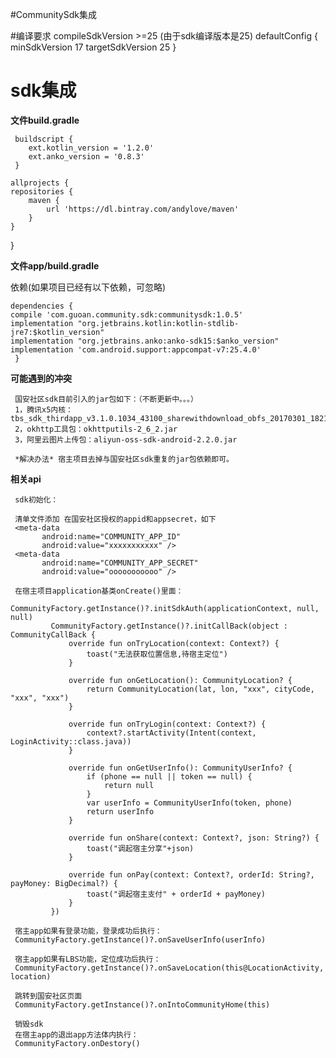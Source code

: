 #CommunitySdk集成

#编译要求
    compileSdkVersion >=25  (由于sdk编译版本是25)
     defaultConfig {
            minSdkVersion 17
            targetSdkVersion 25
        }

# sdk集成 #
**文件build.gradle**
 
     buildscript {
        ext.kotlin_version = '1.2.0'
        ext.anko_version = '0.8.3'
     }
     
    allprojects {
    repositories {
        maven {
            url 'https://dl.bintray.com/andylove/maven'
        }
    }
   }

**文件app/build.gradle**

依赖(如果项目已经有以下依赖，可忽略)

    dependencies {
    compile 'com.guoan.community.sdk:communitysdk:1.0.5'
    implementation "org.jetbrains.kotlin:kotlin-stdlib-jre7:$kotlin_version"
    implementation "org.jetbrains.anko:anko-sdk15:$anko_version"
    implementation 'com.android.support:appcompat-v7:25.4.0'
     }
**可能遇到的冲突**

     国安社区sdk目前引入的jar包如下：（不断更新中。。。）
     1，腾讯x5内核：tbs_sdk_thirdapp_v3.1.0.1034_43100_sharewithdownload_obfs_20170301_182143.jar
     2，okhttp工具包：okhttputils-2_6_2.jar
     3，阿里云图片上传包：aliyun-oss-sdk-android-2.2.0.jar
  
     *解决办法* 宿主项目去掉与国安社区sdk重复的jar包依赖即可。

**相关api**

     sdk初始化：
     
     清单文件添加 在国安社区授权的appid和appsecret，如下
     <meta-data
           android:name="COMMUNITY_APP_ID"
           android:value="xxxxxxxxxxx" />
     <meta-data
           android:name="COMMUNITY_APP_SECRET"
           android:value="ooooooooooo" />
           
     在宿主项目application基类onCreate()里面：
             CommunityFactory.getInstance()?.initSdkAuth(applicationContext, null, null)
             CommunityFactory.getInstance()?.initCallBack(object : CommunityCallBack {
                 override fun onTryLocation(context: Context?) {
                     toast("无法获取位置信息,待宿主定位")
                 }
     
                 override fun onGetLocation(): CommunityLocation? {
                     return CommunityLocation(lat, lon, "xxx", cityCode, "xxx", "xxx")
                 }
     
                 override fun onTryLogin(context: Context?) {
                     context?.startActivity(Intent(context, LoginActivity::class.java))
                 }
     
                 override fun onGetUserInfo(): CommunityUserInfo? {
                     if (phone == null || token == null) {
                         return null
                     }
                     var userInfo = CommunityUserInfo(token, phone)
                     return userInfo
                 }
     
                 override fun onShare(context: Context?, json: String?) {
                     toast("调起宿主分享"+json)
                 }
     
                 override fun onPay(context: Context?, orderId: String?, payMoney: BigDecimal?) {
                     toast("调起宿主支付" + orderId + payMoney)
                 }
             })
            
     宿主app如果有登录功能，登录成功后执行：
     CommunityFactory.getInstance()?.onSaveUserInfo(userInfo)
     
     宿主app如果有LBS功能，定位成功后执行：
     CommunityFactory.getInstance()?.onSaveLocation(this@LocationActivity, location)
     
     跳转到国安社区页面
     CommunityFactory.getInstance()?.onIntoCommunityHome(this)
     
     销毁sdk
     在宿主app的退出app方法体内执行：
     CommunityFactory.onDestory()
     
     
